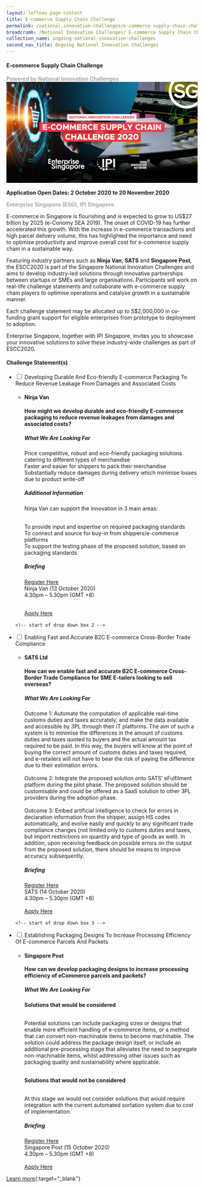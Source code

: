 ```yaml
---
layout: leftnav-page-content
title: E-commerce Supply Chain Challenge
permalink: /national-innovation-challenges/e-commerce-supply-chain-challenge
breadcrumb: /National Innovation Challenges/ E-commerce Supply Chain Challenge
collection_name: ongoing-national-innovation-challenges
second_nav_title: Ongoing National Innovation Challenges
---
```


#### **E-commerce Supply Chain Challenge**

<font color="#a9a9a9"><b>Powered by National Innovation Challenges</b></font>
[![3](/images/E-commerce-Supply-Chain-Challenge.jpg)](https://ecommercesupplychain.innovation-challenge.sg/)

**Application Open Dates: 2 October 2020 to 20 November 2020**<br>

<font color=" #a9a9a9"><b>Enterprise Singapore (ESG), IPI Singapore </b></font>

E-commerce in Singapore is flourishing and is expected to grow to US$27 billion by 2025 (e-Conomy SEA 2019). The onset of COVID-19 has further accelerated this growth. With the increase in e-commerce transactions and high parcel delivery volume, this has highlighted the importance and need to optimise productivity and improve overall cost for e-commerce supply chain in a sustainable way. 
 
Featuring industry partners such as <b>Ninja Van</b>, <b>SATS</b> and <b>Singapore Post</b>, the ESCC2020 is part of the Singapore National Innovation Challenges and aims to develop industry-led solutions through innovative partnerships between startups or SMEs and large organisations. Participants will work on real-life challenge statements and collaborate with e-commerce supply chain players to optimise operations and catalyse growth in a sustainable manner.
 
Each challenge statement may be allocated up to S$2,000,000 in co-funding grant support for eligible enterprises from prototype to deployment to adoption.
 
Enterprise Singapore, together with IPI Singapore, invites you to showcase your innovative solutions to solve these industry-wide challenges as part of ESCC2020.

<div id="wrapper">
    <h4> Challenge Statement(s) </h4>
<ul>
    <!-- start of drop down box 1 -->
  <li>
    <input type="checkbox" id="list-item-1" class="toggle">
    <label for="list-item-1" class="lbl-toggle">Developing Durable And Eco-friendly E-commerce Packaging To Reduce Revenue Leakage From Damages and Associated Costs</label>
      <ul>
        <li><b><h4>Ninja Van</h4>How might we develop durable and eco-friendly E-commerce packaging to reduce revenue leakages from damages and associated costs?</b>
              

<h5>What We Are Looking For</h5>
Price competitive, robust and eco-friendly packaging solutions catering to different types of merchandise<br>
Faster and easier for shippers to pack their merchandise<br>
Substantially reduce damages during delivery which minimise losses due to product write-off

<h5>Additional Information</h5>
Ninja Van can support the innovation in 3 main areas:<br><br>

To provide input and expertise on required packaging standards<br>
To connect and source for buy-in from shippers/e-commerce platforms<br>
To support the testing phase of the proposed solution, based on packaging standards

<h5>Briefing</h5>
<a href="https://www.eventbrite.sg/e/e-commerce-supply-chain-challenge-2020-tickets-121829488279" target="_blank" >Register Here</a><br>
Ninja Van (13 October 2020)<br>
4.30pm – 5.30pm (GMT +8)
<br><br>

<a href="https://ecommercesupplychain.innovation-challenge.sg/problem-statement/developing-durable-and-eco-friendly-e-commerce-packaging-to-reduce-revenue-leakage-from-damages-and-associated-costs.html" target="_blank" >Apply Here</a>
        </li>
      </ul>
    </li>
  
<!-- end of drop down box 1-->
    <!-- start of drop down box 2 -->
  <li>
    <input type="checkbox" id="list-item-2" class="toggle">
    <label for="list-item-2" class="lbl-toggle">Enabling Fast and Accurate B2C E-commerce Cross-Border Trade Compliance</label>
      <ul>
       <li><b><h4>SATS Ltd</h4>How can we enable fast and accurate B2C E-commerce Cross-Border Trade Compliance for SME E-tailers looking to sell overseas?</b>

<h5>What We Are Looking For</h5>
Outcome 1: Automate the computation of applicable real-time customs duties and taxes accurately, and make the data available and accessible by 3PL through their IT platforms. The aim of such a system is to minimise the differences in the amount of customs duties and taxes quoted to buyers and the actual amount tax required to be paid. In this way, the buyers will know at the point of buying the correct amount of customs duties and taxes required, and e-retailers will not have to bear the risk of paying the difference due to their estimation errors.<br><br>
Outcome 2: Integrate the proposed solution onto SATS’ eFulfilment platform during the pilot phase. The proposed solution should be customisable and could be offered as a SaaS solution to other 3PL providers during the adoption phase.<br><br>
Outcome 3: Embed artificial intelligence to check for errors in declaration information from the shipper, assign HS codes automatically, and evolve easily and quickly to any significant trade compliance changes (not limited only to customs duties and taxes, but import restrictions on quantity and type of goods as well). In addition, upon receiving feedback on possible errors on the output from the proposed solution, there should be means to improve accuracy subsequently.

<h5>Briefing</h5>
<a href="https://www.eventbrite.sg/e/e-commerce-supply-chain-challenge-2020-tickets-121829488279" target="_blank" >Register Here</a><br>
SATS (14 October 2020)<br>
4.30pm – 5.30pm (GMT +8)
<br><br>
<a href="https://ecommercesupplychain.innovation-challenge.sg/problem-statement/developing-durable-and-eco-friendly-e-commerce-packaging-to-reduce-revenue-leakage-from-damages-and-associated-costs.html" target="_blank" >Apply Here</a>
        </li>
      </ul>
    </li>
  
<!-- end of drop down box 2-->
    <!-- start of drop down box 3 -->
  <li>
    <input type="checkbox" id="list-item-3" class="toggle">
    <label for="list-item-3" class="lbl-toggle">Establishing Packaging Designs To Increase Processing Efficiency Of E-commerce Parcels And Packets</label>
      <ul>
        <li><b><h4>Singapore Post</h4>How can we develop packaging designs to increase processing efficiency of eCommerce parcels and packets?</b>
  

<h5>What We Are Looking For</h5>
<b>Solutions that would be considered</b><br><br>

Potential solutions can include packaging sizes or designs that enable more efficient handling of e-commerce items, or a method that can convert non-machinable items to become machinable. The solution could address the package design itself, or include an additional pre-processing stage that alleviates the need to segregate non-machinable items, whilst addressing other issues such as packaging quality and sustainability where applicable.<br><br>

<b>Solutions that would not be considered</b><br><br>

At this stage we would not consider solutions that would require integration with the current automated sortation system due to cost of implementation.

<h5>Briefing</h5>
<a href="https://www.eventbrite.sg/e/e-commerce-supply-chain-challenge-2020-tickets-121829488279" target="_blank" >Register Here</a><br>
Singapore Post (15 October 2020)<br>
4.30pm – 5.30pm (GMT +8)<br><br>
<a href="https://ecommercesupplychain.innovation-challenge.sg/problem-statement/establishing-packaging-designs-to-increase-processing-efficiency-of-e-commerce-parcels-and-packets.html" target="_blank" >Apply Here</a>
        </li>
      </ul>
    </li>
  
<!-- end of drop down box 3-->
</ul>
</div>

[Learn more](https://ecommercesupplychain.innovation-challenge.sg/){:target="_blank"}
